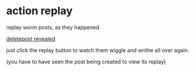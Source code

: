 # action replay
replay worm posts, as they happened

[deletepost revealed](https://github.com/user-attachments/assets/08937667-764c-4539-a022-d249abca97a8)

just click the replay button to watch them wiggle and writhe all over again.

(you have to have seen the post being created to view its replay)
